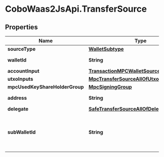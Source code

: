 # CoboWaas2JsApi.TransferSource

## Properties

Name | Type | Description | Notes
------------ | ------------- | ------------- | -------------
**sourceType** | [**WalletSubtype**](WalletSubtype.md) |  | 
**walletId** | **String** | The wallet ID. | 
**accountInput** | [**TransactionMPCWalletSourceAccountInput**](TransactionMPCWalletSourceAccountInput.md) |  | [optional] 
**utxoInputs** | [**MpcTransferSourceAllOfUtxoInputs**](MpcTransferSourceAllOfUtxoInputs.md) |  | [optional] 
**mpcUsedKeyShareHolderGroup** | [**MpcSigningGroup**](MpcSigningGroup.md) |  | [optional] 
**address** | **String** | The wallet address. | 
**delegate** | [**SafeTransferSourceAllOfDelegate**](SafeTransferSourceAllOfDelegate.md) |  | 
**subWalletId** | **String** | The exchange trading account or the sub-wallet ID. | 


